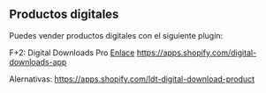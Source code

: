 ## Productos digitales
Puedes vender productos digitales con el siguiente plugin:

F+2: Digital Downloads Pro
[Enlace](https://apps.shopify.com/digital-downloads-app)
https://apps.shopify.com/digital-downloads-app

Alernativas:
https://apps.shopify.com/ldt-digital-download-product
